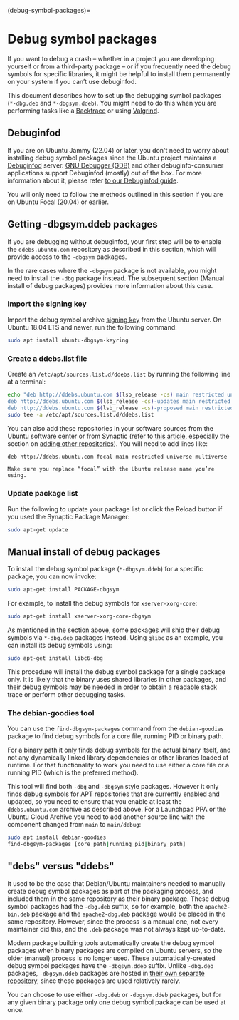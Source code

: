 (debug-symbol-packages)=

# Debug symbol packages

If you want to debug a crash – whether in a project you are developing yourself or from a third-party package – or if you frequently need the debug symbols for specific libraries, it might be helpful to install them permanently on your system if you can’t use debuginfod.

This document describes how to set up the debugging symbol packages (`*-dbg.deb` and `*-dbgsym.ddeb`). You might need to do this when you are performing tasks like a [Backtrace](https://wiki.ubuntu.com/Backtrace) or using [Valgrind](https://wiki.ubuntu.com/Valgrind).

## Debuginfod

If you are on Ubuntu Jammy (22.04) or later, you don't need to worry about installing debug symbol packages since the Ubuntu project maintains a [Debuginfod](about-debuginfod.md) server. [GNU Debugger (GDB)](https://www.sourceware.org/gdb/) and other debuginfo-consumer applications support Debuginfod (mostly) out of the box. For more information about it, please refer [to our Debuginfod guide](about-debuginfod.md).

You will only need to follow the methods outlined in this section if you are on Ubuntu Focal (20.04) or earlier.

## Getting -dbgsym.ddeb packages

If you are debugging without debuginfod, your first step will be to enable the `ddebs.ubuntu.com` repository as described in this section, which will provide access to the `-dbgsym` packages.

In the rare cases where the `-dbgsym` package is not available, you might need to install the `-dbg` package instead. The subsequent section (Manual install of debug packages) provides more information about this case.

### Import the signing key

Import the debug symbol archive [signing key](https://help.ubuntu.com/community/Repositories/Ubuntu#Authentication_Tab) from the Ubuntu server. On Ubuntu 18.04 LTS and newer, run the following command:

```bash
sudo apt install ubuntu-dbgsym-keyring
```

### Create a ddebs.list file

Create an `/etc/apt/sources.list.d/ddebs.list` by running the following line at a terminal:

```bash
echo "deb http://ddebs.ubuntu.com $(lsb_release -cs) main restricted universe multiverse
deb http://ddebs.ubuntu.com $(lsb_release -cs)-updates main restricted universe multiverse
deb http://ddebs.ubuntu.com $(lsb_release -cs)-proposed main restricted universe multiverse" | \
sudo tee -a /etc/apt/sources.list.d/ddebs.list
```

You can also add these repositories in your software sources from the Ubuntu software center or from Synaptic (refer to [this article](https://help.ubuntu.com/community/Repositories/Ubuntu), especially the section on [adding other repositories](https://help.ubuntu.com/community/Repositories/Ubuntu#Adding_Other_Repositories)). You will need to add lines like:

```bash
deb http://ddebs.ubuntu.com focal main restricted universe multiverse
```

```{note}
Make sure you replace “focal” with the Ubuntu release name you’re using.
```

### Update package list

Run the following to update your package list or click the Reload button if you used the Synaptic Package Manager:

```bash
sudo apt-get update
```

## Manual install of debug packages

To install the debug symbol package (`*-dbgsym.ddeb`) for a specific package, you can now invoke:

```bash
sudo apt-get install PACKAGE-dbgsym
```

For example, to install the debug symbols for `xserver-xorg-core`:

```bash
sudo apt-get install xserver-xorg-core-dbgsym
```

As mentioned in the section above, some packages will ship their debug symbols via `*-dbg.deb` packages instead. Using `glibc` as an example, you can install its debug symbols using:

```bash
sudo apt-get install libc6-dbg
```

This procedure will install the debug symbol package for a single package only. It is likely that the binary uses shared libraries in other packages, and their debug symbols may be needed in order to obtain a readable stack trace or perform other debugging tasks.

### The debian-goodies tool

You can use the `find-dbgsym-packages` command from the `debian-goodies` package to find debug symbols for a core file, running PID or binary path.

For a binary path it only finds debug symbols for the actual binary itself, and not any dynamically linked library dependencies or other libraries loaded at runtime. For that functionality to work you need to use either a core file or a running PID (which is the preferred method).

This tool will find both `-dbg` and `-dbgsym` style packages. However it only finds debug symbols for APT repositories that are currently enabled and updated, so you need to ensure that you enable at least the `ddebs.ubuntu.com` archive as described above. For a Launchpad PPA or the Ubuntu Cloud Archive you need to add another source line with the component changed from `main` to `main/debug`:

```bash
sudo apt install debian-goodies
find-dbgsym-packages [core_path|running_pid|binary_path]
```

## "debs" versus "ddebs"

It used to be the case that Debian/Ubuntu maintainers needed to manually create debug symbol packages as part of the packaging process, and included them in the same repository as their binary package. These debug symbol packages had the `-dbg.deb` suffix, so for example, both the `apache2-bin.deb` package and the `apache2-dbg.deb` package would be placed in the same repository. However, since the process is a manual one, not every maintainer did this, and the `.deb` package was not always kept up-to-date.

Modern package building tools automatically create the debug symbol packages when binary packages are compiled on Ubuntu servers, so the older (manual) process is no longer used. These automatically-created debug symbol packages have the `-dbgsym.ddeb` suffix. Unlike `-dbg.deb` packages, `-dbgsym.ddeb` packages are hosted in [their own separate repository](http://ddebs.ubuntu.com), since these packages are used relatively rarely.

You can choose to use either `-dbg.deb` or `-dbgsym.ddeb` packages, but for any given binary package only one debug symbol package can be used at once.
